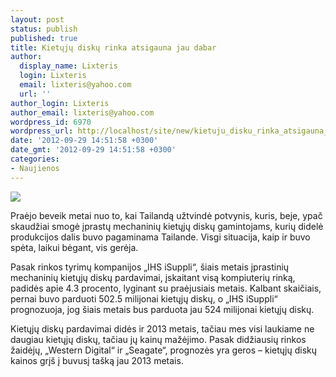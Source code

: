 ```yaml
---
layout: post
status: publish
published: true
title: Kietųjų diskų rinka atsigauna jau dabar
author:
  display_name: Lixteris
  login: Lixteris
  email: lixteris@yahoo.com
  url: ''
author_login: Lixteris
author_email: lixteris@yahoo.com
wordpress_id: 6970
wordpress_url: http://localhost/site/new/kietuju_disku_rinka_atsigauna_jau_dabar/
date: '2012-09-29 14:51:58 +0300'
date_gmt: '2012-09-29 14:51:58 +0300'
categories:
- Naujienos
---
```

<p><div class="imgright"><img src="http://technews.lt/upload/Hitachiflood.jpg"  /></div></p>
<p>
	Praėjo beveik metai nuo to, kai Tailandą užtvindė potvynis, kuris, beje, ypač skaudžiai smogė įprastų mechaninių kietųjų diskų gamintojams, kurių didelė produkcijos dalis buvo pagaminama Tailande. Visgi situacija, kaip ir buvo spėta, laikui bėgant, vis gerėja.</p>
<p>
	Pasak rinkos tyrimų kompanijos &bdquo;IHS iSuppli&ldquo;, &scaron;iais metais įprastinių mechaninių kietųjų diskų pardavimai, įskaitant visą kompiuterių rinką, padidės apie 4.3 procento, lyginant su praėjusiais metais. Kalbant skaičiais, pernai buvo parduoti 502.5 milijonai kietųjų diskų, o &bdquo;IHS iSuppli&ldquo; prognozuoja, jog &scaron;iais metais bus parduota jau 524 milijonai kietųjų diskų.</p>
<p>
	Kietųjų diskų pardavimai didės ir 2013 metais, tačiau mes visi laukiame ne daugiau kietųjų diskų, tačiau jų kainų mažėjimo. Pasak didžiausių rinkos žaidėjų, &bdquo;Western Digital&ldquo; ir &bdquo;Seagate&ldquo;, prognozės yra geros &ndash; kietųjų diskų kainos grį&scaron; į buvusį ta&scaron;ką jau 2013 metais.</p>
